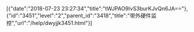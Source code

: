 [{"date":"2018-07-23 23:27:34","title":"tWJPAO9lvS3burKJvQn6JA=="},{"id":"3451","level":"2","parent_id":"3418","title":"带外硬件监控","url":"/help/dwyjjk3451.html"}]